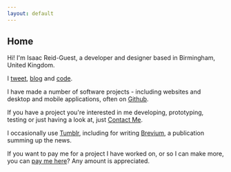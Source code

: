 ```yaml
---
layout: default
---
```


## Home

Hi! I'm <span class="non-mobile-hide mobile-display-inline">Isaac Reid-Guest, </span>a developer and designer based in Birmingham, United Kingdom.

I <a href="http://twitter.com/{{site.twitter_username}}">tweet</a>, <a href="/blog/">blog</a> and <a href="/code/">code</a>.

I have made a number of software projects - including websites and desktop and mobile applications, often on <a href="https://github.com/isaacrg?tab=repositories">Github</a>.

If you have a project you're interested in me developing, prototyping, testing or just having a look at, just <a href="/contact">Contact Me</a>.
<!--
I also have some interest in UK and International politics, and the wider affect it can and does have.
-->

I occasionally use [Tumblr](http://ir-g.tumblr.com), including for writing [Brevium](http://brevium-uk.tumblr.com/), a publication summing up the news.

If you want to pay me for a project I have worked on, or so I can make more, you can [pay me here](https://paypal.me/irg)? Any amount is appreciated.
